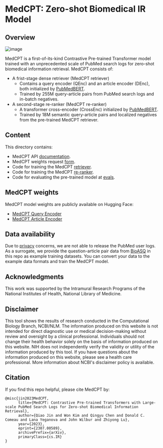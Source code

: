 # MedCPT: Zero-shot Biomedical IR Model

## Overview

![image](https://github.com/ncbi/MedCPT/assets/32558774/6c1bde8d-1930-4df0-a120-16bb7f0e0d3a)

MedCPT is a first-of-its-kind Contrastive Pre-trained Transformer model trained with an unprecedented scale of PubMed search logs for zero-shot biomedical information retrieval. MedCPT consists of:
- A frist-stage dense retriever (MedCPT retriever)
  - Contains a query encoder (QEnc) and an article encoder (DEnc), both initialized by [PubMedBERT](https://huggingface.co/microsoft/BiomedNLP-PubMedBERT-base-uncased-abstract-fulltext).   
  - Trained by 255M query-article pairs from PubMed search logs and in-batch negatives. 
- A second-stage re-ranker (MedCPT re-ranker)
  - A transformer cross-encoder (CrossEnc) initialized by [PubMedBERT](https://huggingface.co/microsoft/BiomedNLP-PubMedBERT-base-uncased-abstract-fulltext).
  - Trained by 18M semantic query-article pairs and localized negatives from the pre-trained MedCPT retriever. 

## Content

This directory contains:
- MedCPT API [documentation](https://github.com/ncbi/MedCPT/tree/main#MedCPT-api).
- MedCPT weights request [form](https://docs.google.com/forms/d/e/1FAIpQLSdtd2OmkI3ep_RadoiTxdVSqvR7rSDssDlAyrpQDaddhv5oOw/viewform?usp=sf_link).
- Code for training the MedCPT [retriever](./retriever/).
- Code for training the MedCPT [re-ranker](./reranker/).
- Code for evaluating the pre-trained model at [evals](./evals/).

## MedCPT weights

MedCPT model weights are publicly available on Hugging Face:
- [MedCPT Query Encoder](https://huggingface.co/ncbi/MedCPT-Query-Encoder)
- [MedCPT Article Encoder](https://huggingface.co/ncbi/MedCPT-Article-Encoder)

## Data availability

Due to [privacy](https://www.nlm.nih.gov/web_policies.html#privacy_security) concerns, we are not able to release the PubMed user logs. As a surrogate, we provide the question-article pair data from [BioASQ](http://www.bioasq.org/) in this repo as example training datasets. You can convert your data to the example data formats and train the MedCPT model.

## Acknowledgments

This work was supported by the Intramural Research Programs of the National Institutes of Health, National Library of Medicine.

## Disclaimer

This tool shows the results of research conducted in the Computational Biology Branch, NCBI/NLM. The information produced on this website is not intended for direct diagnostic use or medical decision-making without review and oversight by a clinical professional. Individuals should not change their health behavior solely on the basis of information produced on this website. NIH does not independently verify the validity or utility of the information produced by this tool. If you have questions about the information produced on this website, please see a health care professional. More information about NCBI's disclaimer policy is available.

## Citation

If you find this repo helpful, please cite MedCPT by:

```bibtext
@misc{jin2023MedCPT,
      title={MedCPT: Contrastive Pre-trained Transformers with Large-scale PubMed Search Logs for Zero-shot Biomedical Information Retrieval}, 
      author={Qiao Jin and Won Kim and Qingyu Chen and Donald C. Comeau and Lana Yeganova and John Wilbur and Zhiyong Lu},
      year={2023},
      eprint={2307.00589},
      archivePrefix={arXiv},
      primaryClass={cs.IR}
}
```
